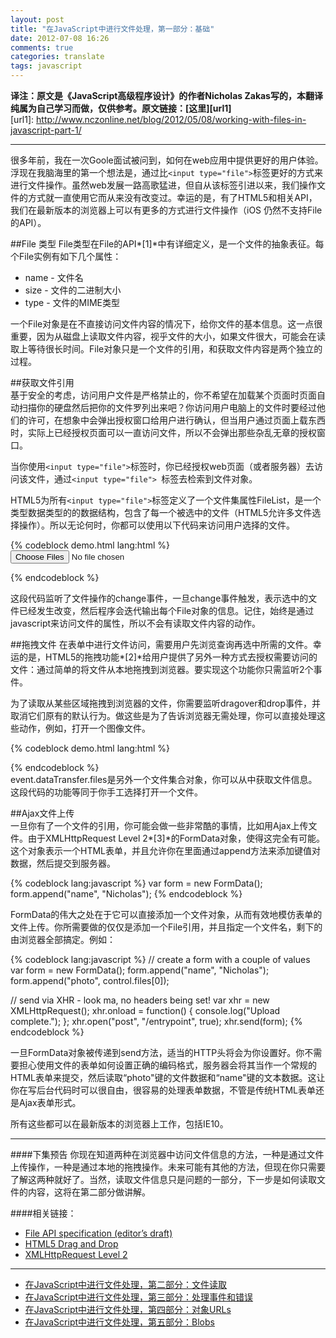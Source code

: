 ```yaml
---
layout: post
title: "在JavaScript中进行文件处理，第一部分：基础"
date: 2012-07-08 16:26
comments: true
categories: translate
tags: javascript
---
```

  
**译注：原文是《JavaScript高级程序设计》的作者Nicholas Zakas写的，本翻译纯属为自己学习而做，仅供参考。原文链接：[这里][url1]**  
[url1]: http://www.nczonline.net/blog/2012/05/08/working-with-files-in-javascript-part-1/

***
很多年前，我在一次Goole面试被问到，如何在web应用中提供更好的用户体验。浮现在我脑海里的第一个想法是，通过比`<input type="file">`标签更好的方式来进行文件操作。虽然web发展一路高歌猛进，但自从该标签引进以来，我们操作文件的方式就一直使用它而从来没有改变过。幸运的是，有了HTML5和相关API，我们在最新版本的浏览器上可以有更多的方式进行文件操作（iOS 仍然不支持File的API）。  

<!--more-->
##File 类型
File类型在File的API*[1]*中有详细定义，是一个文件的抽象表征。每个File实例有如下几个属性：  
  
* name - 文件名
* size - 文件的二进制大小
* type - 文件的MIME类型
  
一个File对象是在不直接访问文件内容的情况下，给你文件的基本信息。这一点很重要，因为从磁盘上读取文件内容，视乎文件的大小，如果文件很大，可能会在读取上等待很长时间。File对象只是一个文件的引用，和获取文件内容是两个独立的过程。  
  
##获取文件引用    
基于安全的考虑，访问用户文件是严格禁止的，你不希望在加载某个页面时页面自动扫描你的硬盘然后把你的文件罗列出来吧？你访问用户电脑上的文件时要经过他们的许可，在想象中会弹出授权窗口给用户进行确认，但当用户通过页面上载东西时，实际上已经授权页面可以一直访问文件，所以不会弹出那些杂乱无章的授权窗口。  
  
当你使用`<input type="file">`标签时，你已经授权web页面（或者服务器）去访问该文件，通过`<input type="file"> `标签去检索到文件对象。  
  
HTML5为所有`<input type="file">`标签定义了一个文件集属性FileList，是一个类型数据类型的的数据结构，包含了每一个被选中的文件（HTML5允许多文件选择操作）。所以无论何时，你都可以使用以下代码来访问用户选择的文件。   

{% codeblock demo.html lang:html %}
<input type="file" id="your-files" multiple>
<script> 
    var control = document.getElementById("your-files"); 
    control.addEventListener("change", function(event) { 
        // When the control has changed, there are new files 
        var i = 0, files = control.files, len = files.length; 
        for (; i < len; i++) { 
            console.log("Filename: " + files[i].name); 
            console.log("Type: " + files[i].type); 
            console.log("Size: " + files[i].size + " bytes"); 
        } 
    }, false); 
</script>
{% endcodeblock %}  

这段代码监听了文件操作的change事件，一旦change事件触发，表示选中的文件已经发生改变，然后程序会迭代输出每个File对象的信息。记住，始终是通过javascript来访问文件的属性，所以不会有读取文件内容的动作。  

##拖拽文件
在表单中进行文件访问，需要用户先浏览查询再选中所需的文件。幸运的是，HTML5的拖拽功能*[2]*给用户提供了另外一种方式去授权需要访问的文件：通过简单的将文件从本地拖拽到浏览器。要实现这个功能你只需监听2个事件。  
  
为了读取从某些区域拖拽到浏览器的文件，你需要监听dragover和drop事件，并取消它们原有的默认行为。做这些是为了告诉浏览器无需处理，你可以直接处理这些动作，例如，打开一个图像文件。  

{% codeblock demo.html lang:html %}
<div id="your-files"></div>
<script>
var target = document.getElementById("your-files");

target.addEventListener("dragover", function(event) {
    event.preventDefault();
}, false);

target.addEventListener("drop", function(event) {

    // cancel default actions
    event.preventDefault();

    var i = 0,
        files = event.dataTransfer.files,
        len = files.length;

    for (; i < len; i++) {
        console.log("Filename: " + files[i].name);
        console.log("Type: " + files[i].type);
        console.log("Size: " + files[i].size + " bytes");
    }

}, false);
</script>
{% endcodeblock %}  
event.dataTransfer.files是另外一个文件集合对象，你可以从中获取文件信息。这段代码的功能等同于你手工选择打开一个文件。    
  
##Ajax文件上传  
一旦你有了一个文件的引用，你可能会做一些非常酷的事情，比如用Ajax上传文件。由于XMLHttpRequest Level 2*[3]*的FormData对象，使得这完全有可能。这个对象表示一个HTML表单，并且允许你在里面通过append方法来添加键值对数据，然后提交到服务器。  
  
{% codeblock lang:javascript %}
var form = new FormData();
form.append("name", "Nicholas");
{% endcodeblock %}  
  
FormData的伟大之处在于它可以直接添加一个文件对象，从而有效地模仿表单的文件上传。你所需要做的仅仅是添加一个File引用，并且指定一个文件名，剩下的由浏览器全部搞定。例如：  
  
{% codeblock lang:javascript %}
// create a form with a couple of values
var form = new FormData();
form.append("name", "Nicholas");
form.append("photo", control.files[0]);

// send via XHR - look ma, no headers being set!
var xhr = new XMLHttpRequest();
xhr.onload = function() {
    console.log("Upload complete.");
};
xhr.open("post", "/entrypoint", true);
xhr.send(form);
{% endcodeblock %}  
  
一旦FormData对象被传递到send方法，适当的HTTP头将会为你设置好。你不需要担心使用文件的表单如何设置正确的编码格式，服务器会将其当作一个常规的HTML表单来提交，然后读取“photo"键的文件数据和“name"键的文本数据。这让你在写后台代码时可以很自由，很容易的处理表单数据，不管是传统HTML表单还是Ajax表单形式。  
  
所有这些都可以在最新版本的浏览器上工作，包括IE10。  

***
####下集预告
你现在知道两种在浏览器中访问文件信息的方法，一种是通过文件上传操作，一种是通过本地的拖拽操作。未来可能有其他的方法，但现在你只需要了解这两种就好了。当然，读取文件信息只是问题的一部分，下一步是如何读取文件的内容，这将在第二部分做讲解。  
  
####相关链接：
* [File API specification (editor’s draft)](http://dev.w3.org/2006/webapi/FileAPI/)
* [HTML5 Drag and Drop](http://www.whatwg.org/specs/web-apps/current-work/multipage/dnd.html#dnd)
* [XMLHttpRequest Level 2](http://www.w3.org/TR/XMLHttpRequest/)

---

- [在JavaScript中进行文件处理，第二部分：文件读取](http://zhaozhiming.github.io/blog/2012/07/16/working-with-files-in-javascript-part-2/)
- [在JavaScript中进行文件处理，第三部分：处理事件和错误](http://zhaozhiming.github.io/blog/2012/07/23/working-with-files-in-javascript-part-3/)
- [在JavaScript中进行文件处理，第四部分：对象URLs](http://zhaozhiming.github.io/blog/2012/07/30/working-with-files-in-javascript-part-4/)
- [在JavaScript中进行文件处理，第五部分：Blobs](http://zhaozhiming.github.io/blog/2012/08/01/working-with-files-in-javascript-part-5/)


